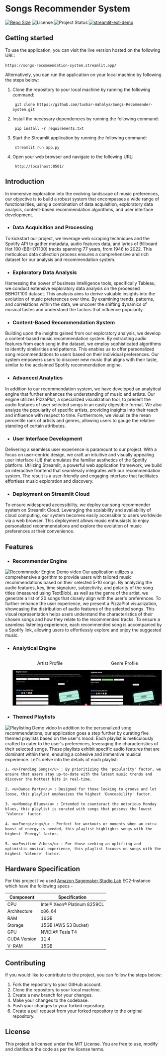# Songs Recommender System

[![Repo Size](https://img.shields.io/github/repo-size/tushar-mahalya/Songs-Recommender-System?style=flat-square)](https://github.com/tushar-mahalya/Songs-Recommender-System)  ![License](https://img.shields.io/badge/license-MIT-red.svg)  ![Project Status](https://img.shields.io/badge/status-Completed-brightgreen.svg)  [![streamlit-ext-demo](https://static.streamlit.io/badges/streamlit_badge_black_white.svg)](https://songs-recommendation-system.streamlit.app/)

## Getting started
To use the application, you can visit the live version hosted on the following URL:

   `https://songs-recommendation-system.streamlit.app/`
    
Alternatively, you can run the application on your local machine by following the steps below:

1. Clone the repository to your local machine by running the following command:  

		git clone https://github.com/tushar-mahalya/Songs-Recommender-System.git
    
2. Install the necessary dependencies by running the following command:

		pip install -r requirements.txt

3. Start the Streamlit application by running the following command:

		streamlit run app.py
    
4. Open your web browser and navigate to the following URL:

		http://localhost:8501/

## Introduction
In immersive exploration into the evolving landscape of music preferences, our objective is to build a robust system that encompasses a wide range of functionalities, using a combination of data acquisition, exploratory data analysis, content-based recommendation algorithms, and user interface development.

* ### Data Acquisition and Processing
To kickstart our project, we leverage web scraping techniques and the Spotify API to gather metadata, audio features data, and lyrics of Billboard Hot 100 (BBHOT100) tracks spanning 77 years, from 1946 to 2022. This meticulous data collection process ensures a comprehensive and rich dataset for our analysis and recommendation system.
* ### Exploratory Data Analysis
Harnessing the power of business intelligence tools, specifically Tableau, we conduct extensive exploratory data analysis on the processed BBHOT100 dataset. This analysis aims to derive valuable insights into the evolution of music preferences over time. By examining trends, patterns, and correlations within the data, we uncover the shifting dynamics of musical tastes and understand the factors that influence popularity.
* ### Content-Based Recommendation System
Building upon the insights gained from our exploratory analysis, we develop a content-based music recommendation system. By extracting audio features from each song in the dataset, we employ sophisticated algorithms to identify similarities and patterns. This enables us to offer personalized song recommendations to users based on their individual preferences. Our system empowers users to discover new music that aligns with their taste, similar to the acclaimed Spotify recommendation engine.
* ### Advanced Analytics
In addition to our recommendation system, we have developed an analytical engine that further enhances the understanding of music and artists. Our engine utilizes PizzaPlot, a specialized visualization tool, to present the audio features of user selected songs in an easily digestible format. We also analyze the popularity of specific artists, providing insights into their reach and influence with respect to time. Furthermore, we visualize the mean percentile rank of artists and genres, allowing users to gauge the relative standing of certain attributes.
* ### User Interface Development
Delivering a seamless user experience is paramount to our project. With a focus on user-centric design, we craft an intuitive and visually appealing user interface (UI) that emulates the familiar aesthetics of the Spotify platform. Utilizing Streamlit, a powerful web application framework, we build an interactive frontend that seamlessly integrates with our recommendation system. The result is a user-friendly and engaging interface that facilitates effortless music exploration and discovery.
* ### Deployment on Streamlit Cloud
To ensure widespread accessibility, we deploy our song recommender system on Streamlit Cloud. Leveraging the scalability and availability of cloud computing, our system becomes easily accessible to users worldwide via a web browser. This deployment allows music enthusiasts to enjoy personalized recommendations and explore the evolution of music preferences at their convenience.

## Features
* ### Recommender Engine
![Recommneder Engine Demo video](resources/Gifs/recommendations.gif)
Our application utilizes a comprehensive algorithm to provide users with tailored music recommendations based on their selected 5-10 songs. By analyzing the audio features, key, time signature, subjectivity, and polarity of the song titles (measured using TextBlob), as well as the genre of the artist, we generate a list of 20 songs that closely align with the user's preferences. To further enhance the user experience, we present a PizzaPlot visualization, showcasing the distribution of audio features of the selected songs. This visual representation helps users understand the characteristics of their chosen songs and how they relate to the recommended tracks. To ensure a seamless listening experience, each recommended song is accompanied by a Spotify link, allowing users to effortlessly explore and enjoy the suggested music.  
* ### Analytical Engine
    <div style="display: flex; flex-direction: row; align-items: center; justify-content: center;">
  <div style="text-align: center;">
    <p>Artist Profile</p>
    <img src="resources/Gifs/artist_profile.gif" alt="Analytical Engine demo for Artist" width="400" />
  </div>
  <div style="text-align: center;">
    <p>Genre Profile</p>
    <img src="resources/Gifs/genre_profile.gif" alt="Analytical Engine demo for Genre" width="400" />
  </div>
</div>

* ### Themed Playlists
![Playlisting Demo video](resources/Gifs/playlist.gif)
In addition to the personalized song recommendations, our application goes a step further by curating five themed playlists based on the user's mood. Each playlist is meticulously crafted to cater to the user's preferences, leveraging the characteristics of their selected songs. These playlists exhibit specific audio features that are dominant within them, ensuring a cohesive and immersive musical experience. Let's delve into the details of each playlist:

    1. <u>Trending Songs</u> : By prioritizing the 'popularity' factor, we ensure that users stay up-to-date with the latest music trends and discover the hottest hits in real-time.

    2. <u>Dance Party</u> : Designed for those looking to groove and let loose, this playlist emphasizes the highest 'Danceability' factor.

    3. <u>Monday Blues</u> : Intended to counteract the notorious Monday blues, this playlist is curated with songs that possess the lowest 'Valence' factor.

    4. <u>Energizing</u> : Perfect for workouts or moments when an extra boost of energy is needed, this playlist highlights songs with the highest 'Energy' factor.

    5. <u>Positive Vibes</u> : For those seeking an uplifting and optimistic musical experience, this playlist focuses on songs with the highest 'Valence' factor.

## Hardware Specification

For this project I've used [Amazon Sagemaker Studio Lab](https://studiolab.sagemaker.aws/) EC2-Instance which have the following specs -

| Component | Specification |
| --- | --- |
| CPU | Intel® Xeon® Platinum 8259CL |
| Architecture | x86_64 |
| RAM | 16GB |
| Storage | 15GB (AWS S3 Bucket) |
| GPU | NVIDIA® Tesla T4 |
| CUDA Version | 11.4 |
| V-RAM | 15GB |


## Contributing

If you would like to contribute to the project, you can follow the steps below:

1. Fork the repository to your GitHub account.
2. Clone the repository to your local machine.
3. Create a new branch for your changes.
4. Make your changes to the codebase.
5. Push your changes to your forked repository.
6. Create a pull request from your forked repository to the original repository.

## License

This project is licensed under the MIT License. You are free to use, modify and distribute the code as per the license terms.
